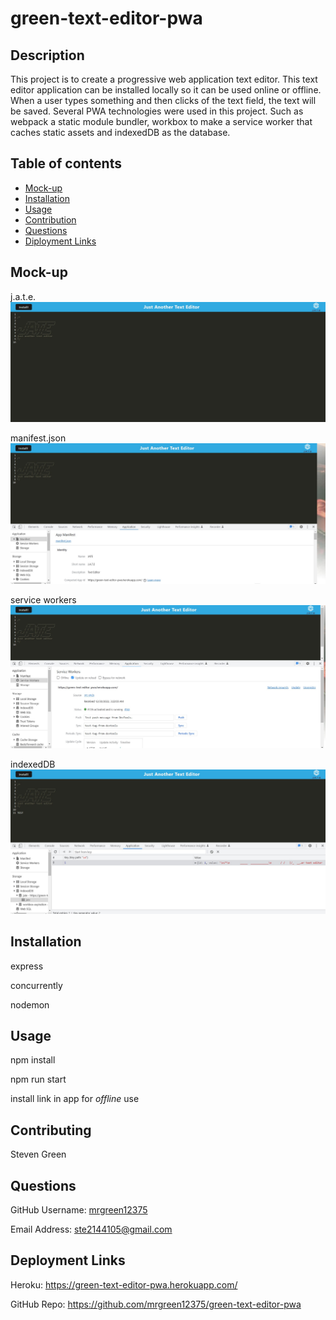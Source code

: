 # green-text-editor-pwa

## Description
This project is to create a progressive web application text editor. This text editor application can be installed locally so it can be used online or offline. When a user types something and then clicks of the text field, the text will be saved. Several PWA technologies were used in this project. Such as webpack a static module bundler, workbox to make a service worker that caches static assets and indexedDB as the database.

## Table of contents
- [Mock-up](#Mock-up)
- [Installation](#Installation)
- [Usage](#Usage)
- [Contribution](#Contributing)
- [Questions](#Questions)
- [Diployment Links](#Questions)
## Mock-up

j.a.t.e.
![alt jate demo](./images/jate-mockup.jpg)

manifest.json
![alt jate manifest demo](./images/manifest-mockup.jpg)

service workers
![alt jate service worker demo](./images/service-workers-mockup.jpg)

indexedDB
![alt jate indexedDB demo](./images/indexedDB-mockup.jpg)
## Installation
express

concurrently

nodemon
## Usage
npm install

npm run start

install link in app for *offline* use
## Contributing
Steven Green

## Questions
GitHub Username: [mrgreen12375](https://github.com/mrgreen12375)

Email Address: [ste2144105@gmail.com](ste2144105@gmail.com)
## Deployment Links
Heroku: https://green-text-editor-pwa.herokuapp.com/

GitHub Repo: https://github.com/mrgreen12375/green-text-editor-pwa